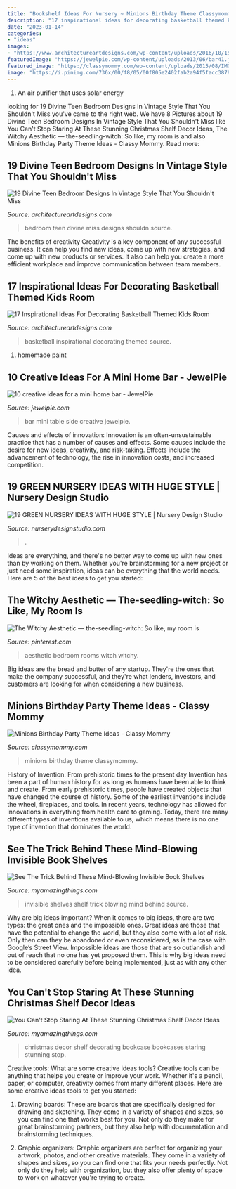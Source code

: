 ```yaml
---
title: "Bookshelf Ideas For Nursery ~ Minions Birthday Theme Classymommy"
description: "17 inspirational ideas for decorating basketball themed kids room"
date: "2023-01-14"
categories:
- "ideas"
images:
- "https://www.architectureartdesigns.com/wp-content/uploads/2016/10/15-11.jpg"
featuredImage: "https://jewelpie.com/wp-content/uploads/2013/06/bar41.jpg"
featured_image: "https://classymommy.com/wp-content/uploads/2015/08/IMG_0338.jpg"
image: "https://i.pinimg.com/736x/00/f8/05/00f805e2402fab2a94f5facc38782d4f.jpg"
---
```



1. An air purifier that uses solar energy 

	

		
looking for 19 Divine Teen Bedroom Designs In Vintage Style That You Shouldn&#039;t Miss you've came to the right web. We have 8 Pictures about 19 Divine Teen Bedroom Designs In Vintage Style That You Shouldn&#039;t Miss like You Can&#039;t Stop Staring At These Stunning Christmas Shelf Decor Ideas, The Witchy Aesthetic — the-seedling-witch: So like, my room is and also Minions Birthday Party Theme Ideas - Classy Mommy. Read more:
		
    
## 19 Divine Teen Bedroom Designs In Vintage Style That You Shouldn&#039;t Miss

<img loading=lazy src="https://www.architectureartdesigns.com/wp-content/uploads/2016/10/15-11.jpg" onerror="this.onerror=null;this.src='https://tse3.mm.bing.net/th?id=OIP.7ZQ6lGCQQw2WW46-SxkTEQAAAA&amp;pid=15.1';" alt="19 Divine Teen Bedroom Designs In Vintage Style That You Shouldn&#039;t Miss">

_Source: architectureartdesigns.com_

>bedroom teen divine miss designs shouldn source. 

	

The benefits of creativity
Creativity is a key component of any successful business. It can help you find new ideas, come up with new strategies, and come up with new products or services. It also can help you create a more efficient workplace and improve communication between team members.

    
## 17 Inspirational Ideas For Decorating Basketball Themed Kids Room

<img loading=lazy src="https://www.architectureartdesigns.com/wp-content/uploads/2016/11/10-33.jpg" onerror="this.onerror=null;this.src='https://tse2.mm.bing.net/th?id=OIP.dkQDcR-W1qXc0JK5J5Z-DQHaLD&amp;pid=15.1';" alt="17 Inspirational Ideas For Decorating Basketball Themed Kids Room">

_Source: architectureartdesigns.com_

>basketball inspirational decorating themed source. 

	

1. homemade paint

    
## 10 Creative Ideas For A Mini Home Bar - JewelPie

<img loading=lazy src="https://jewelpie.com/wp-content/uploads/2013/06/bar41.jpg" onerror="this.onerror=null;this.src='https://tse2.mm.bing.net/th?id=OIP.pa2Pr5k9Bj0G3KB8HG4B2QHaJ4&amp;pid=15.1';" alt="10 creative ideas for a mini home bar - JewelPie">

_Source: jewelpie.com_

>bar mini table side creative jewelpie. 

	

Causes and effects of innovation:
Innovation is an often-unsustainable practice that has a number of causes and effects. Some causes include the desire for new ideas, creativity, and risk-taking. Effects include the advancement of technology, the rise in innovation costs, and increased competition.

    
## 19 GREEN NURSERY IDEAS WITH HUGE STYLE | Nursery Design Studio

<img loading=lazy src="https://www.nurserydesignstudio.com/wp-content/uploads/2020/05/GREEN-NURSERY-IDEAS-4.png" onerror="this.onerror=null;this.src='https://tse1.mm.bing.net/th?id=OIP.HH6MtJZgw_VbpJZ41SaSpwHaLH&amp;pid=15.1';" alt="19 GREEN NURSERY IDEAS WITH HUGE STYLE | Nursery Design Studio">

_Source: nurserydesignstudio.com_

>. 

	

Ideas are everything, and there's no better way to come up with new ones than by working on them. Whether you're brainstorming for a new project or just need some inspiration, ideas can be everything that the world needs. Here are 5 of the best ideas to get you started: 

    
## The Witchy Aesthetic — The-seedling-witch: So Like, My Room Is

<img loading=lazy src="https://i.pinimg.com/736x/00/f8/05/00f805e2402fab2a94f5facc38782d4f.jpg" onerror="this.onerror=null;this.src='https://tse1.mm.bing.net/th?id=OIP.1SpmZd1-5iernEHDZgVXagHaJ3&amp;pid=15.1';" alt="The Witchy Aesthetic — the-seedling-witch: So like, my room is">

_Source: pinterest.com_

>aesthetic bedroom rooms witch witchy. 

	

Big ideas are the bread and butter of any startup. They're the ones that make the company successful, and they're what lenders, investors, and customers are looking for when considering a new business.

    
## Minions Birthday Party Theme Ideas - Classy Mommy

<img loading=lazy src="https://classymommy.com/wp-content/uploads/2015/08/IMG_0338.jpg" onerror="this.onerror=null;this.src='https://tse3.mm.bing.net/th?id=OIP.h1rVCe32MWrHIlG6QhjfZgHaFj&amp;pid=15.1';" alt="Minions Birthday Party Theme Ideas - Classy Mommy">

_Source: classymommy.com_

>minions birthday theme classymommy. 

	

History of Invention: From prehistoric times to the present day
Invention has been a part of human history for as long as humans have been able to think and create. From early prehistoric times, people have created objects that have changed the course of history. Some of the earliest inventions include the wheel, fireplaces, and tools. In recent years, technology has allowed for innovations in everything from health care to gaming. Today, there are many different types of inventions available to us, which means there is no one type of invention that dominates the world.

    
## See The Trick Behind These Mind-Blowing Invisible Book Shelves

<img loading=lazy src="http://myamazingthings.com/wp-content/uploads/2018/02/invisible-shelf-.jpg" onerror="this.onerror=null;this.src='https://tse2.mm.bing.net/th?id=OIP.we3Ap0f5mVI579qJLvHgKgHaKS&amp;pid=15.1';" alt="See The Trick Behind These Mind-Blowing Invisible Book Shelves">

_Source: myamazingthings.com_

>invisible shelves shelf trick blowing mind behind source. 

	

Why are big ideas important?
When it comes to big ideas, there are two types: the great ones and the impossible ones. Great ideas are those that have the potential to change the world, but they also come with a lot of risk. Only then can they be abandoned or even reconsidered, as is the case with Google’s Street View. Impossible ideas are those that are so outlandish and out of reach that no one has yet proposed them. This is why big ideas need to be considered carefully before being implemented, just as with any other idea.

    
## You Can&#039;t Stop Staring At These Stunning Christmas Shelf Decor Ideas

<img loading=lazy src="https://myamazingthings.com/wp-content/uploads/2017/12/christmas-shelf-decor-7-.jpg" onerror="this.onerror=null;this.src='https://tse4.mm.bing.net/th?id=OIP.rOfRFMzD7U3_mXIS-WSC-QHaJ4&amp;pid=15.1';" alt="You Can&#039;t Stop Staring At These Stunning Christmas Shelf Decor Ideas">

_Source: myamazingthings.com_

>christmas decor shelf decorating bookcase bookcases staring stunning stop. 

	

Creative tools: What are some creative ideas tools?
Creative tools can be anything that helps you create or improve your work. Whether it's a pencil, paper, or computer, creativity comes from many different places. Here are some creative ideas tools to get you started:
1. Drawing boards: These are boards that are specifically designed for drawing and sketching. They come in a variety of shapes and sizes, so you can find one that works best for you. Not only do they make for great brainstorming partners, but they also help with documentation and brainstorming techniques.

2. Graphic organizers: Graphic organizers are perfect for organizing your artwork, photos, and other creative materials. They come in a variety of shapes and sizes, so you can find one that fits your needs perfectly. Not only do they help with organization, but they also offer plenty of space to work on whatever you're trying to create.

